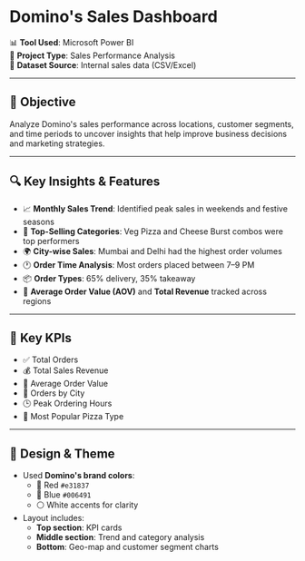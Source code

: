 # Domino's Sales Dashboard

📊 **Tool Used**: Microsoft Power BI  
🍕 **Project Type**: Sales Performance Analysis  
📁 **Dataset Source**: Internal sales data (CSV/Excel)  


---

## 📌 Objective

Analyze Domino's sales performance across locations, customer segments, and time periods to uncover insights that help improve business decisions and marketing strategies.

---
## 🔍 Key Insights & Features

- 📈 **Monthly Sales Trend**: Identified peak sales in weekends and festive seasons
- 🛒 **Top-Selling Categories**: Veg Pizza and Cheese Burst combos were top performers
- 🌍 **City-wise Sales**: Mumbai and Delhi had the highest order volumes
- 🕐 **Order Time Analysis**: Most orders placed between 7–9 PM
- 📦 **Order Types**: 65% delivery, 35% takeaway
- 💸 **Average Order Value (AOV)** and **Total Revenue** tracked across regions

---

## 🧮 Key KPIs

- ✅ Total Orders
- 💰 Total Sales Revenue
- 🧾 Average Order Value
- 📍 Orders by City
- 🕒 Peak Ordering Hours
- 🍕 Most Popular Pizza Type

---

## 🎨 Design & Theme

- Used **Domino's brand colors**:
  - 🔴 Red `#e31837`
  - 🔵 Blue `#006491`
  - ⚪ White accents for clarity
- Layout includes:
  - **Top section**: KPI cards
  - **Middle section**: Trend and category analysis
  - **Bottom**: Geo-map and customer segment charts





